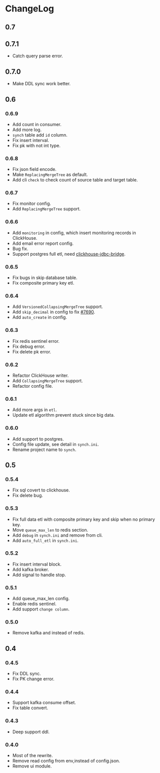 # ChangeLog

## 0.7

## 0.7.1

- Catch query parse error.

## 0.7.0

- Make DDL sync work better.

## 0.6

### 0.6.9

- Add count in consumer.
- Add more log.
- `synch` table add `id` column.
- Fix insert interval.
- Fix pk with not int type.

### 0.6.8

- Fix json field encode.
- Make `ReplacingMergeTree` as default.
- Add cli `check` to check count of source table and target table.

### 0.6.7

- Fix monitor config.
- Add `ReplacingMergeTree` support.

### 0.6.6

- Add `monitoring` in config, which insert monitoring records in ClickHouse.
- Add email error report config.
- Bug fix.
- Support postgres full etl, need [clickhouse-jdbc-bridge](https://github.com/long2ice/clickhouse-jdbc-bridge).

### 0.6.5

- Fix bugs in skip database table.
- Fix composite primary key etl.

### 0.6.4

- Add `VersionedCollapsingMergeTree` support.
- Add `skip_decimal` in config to fix [#7690](https://github.com/ClickHouse/ClickHouse/issues/7690).
- Add `auto_create` in config.

### 0.6.3

- Fix redis sentinel error.
- Fix debug error.
- Fix delete pk error.

### 0.6.2

- Refactor ClickHouse writer.
- Add `CollapsingMergeTree` support.
- Refactor config file.

### 0.6.1

- Add more args in `etl`.
- Update etl algorithm prevent stuck since big data.

### 0.6.0

- Add support to postgres.
- Config file update, see detail in `synch.ini`.
- Rename project name to `synch`.

## 0.5

### 0.5.4

- Fix sql covert to clickhouse.
- Fix delete bug.

### 0.5.3

- Fix full data etl with composite primary key and skip when no primary key.
- Move `queue_max_len` to redis section.
- Add `debug` in `synch.ini` and remove from cli.
- Add `auto_full_etl` in `synch.ini`.

### 0.5.2

- Fix insert interval block.
- Add kafka broker.
- Add signal to handle stop.

### 0.5.1

- Add queue_max_len config.
- Enable redis sentinel.
- Add support `change column`.

### 0.5.0

- Remove kafka and instead of redis.

## 0.4

### 0.4.5

- Fix DDL sync.
- Fix PK change error.

### 0.4.4

- Support kafka consume offset.
- Fix table convert.

### 0.4.3

- Deep support ddl.

### 0.4.0

- Most of the rewrite.
- Remove read config from env,instead of config.json.
- Remove ui module.
